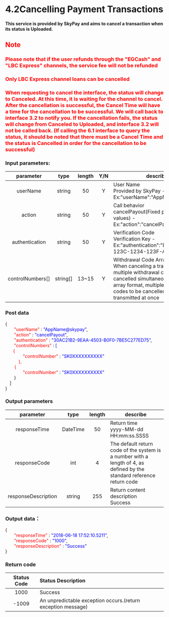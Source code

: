 # 4.2Cancelling Payment Transactions

#### This service is provided by SkyPay and aims to cancel a transaction when its status is Uploaded.

## <font color=red>Note</font>

### <font color = red>Please note that if the user refunds through the "EGCash" and "LBC Express" channels, the service fee will not be refunded</font>

### <font color = red>Only LBC Express channel loans can be cancelled</font>

### <font color = red>When requesting to cancel the interface, the status will change to Canceled. At this time, it is waiting for the channel to cancel. After the cancellation is successful, the Cancel Time will have a time for the cancellation to be successful. We will call back to interface 3.2 to notify you. If the cancellation fails, the status will change from Canceled to Uploaded, and interface 3.2 will not be called back. (If calling the 6.1 interface to query the status, it should be noted that there must be a Cancel Time and the status is Cancelled in order for the cancellation to be successful)</font>

### Input parameters:
| parameter                        |    type     | length   |Y/N |describe|
| :-------------------------: | :-----------: |:-----:|:----:|--------------------------------|   
|userName|string|50|Y|User Name <br> Provided by SkyPay - Ex:"userName":"AppName@skypay"|
|action|string|50|Y|Call behavior<br>cancelPayout(Fixed parameter values) - Ex:"action":"cancelPayout"|
|authentication  |string |50|Y| Verification Code<br> Verification Key - Ex:"authentication":"E1234567-123C-1234-123F-A12345670"|
|controlNumbers[] |string[]|13~15  |Y|Withdrawal Code Array <br> When canceling a transaction, multiple withdrawal codes can be cancelled simultaneously. Using array format, multiple withdrawal codes to be cancelled can be transmitted at once|

### Post data

{<br>
  <font color=red>&ensp;&ensp;&ensp;&ensp;"userName"</font> : <font color=blue>"AppName@skypay"</font>,<br>
  <font color=red>&ensp;&ensp;&ensp;&ensp;"action"</font> : <font color=blue>"cancelPayout"</font>,<br>
  <font color=red>&ensp;&ensp;&ensp;&ensp;"authentication"</font> : <font color=blue>"30AC21B2-9EAA-4503-B0F0-7BE5C277ED75"</font>,<br>
  <font color=red>&ensp;&ensp;&ensp;&ensp;"controlNumbers"</font> : <font color=blue> [</font><br>
   <font color=red>&ensp;&ensp;&ensp;   {<br>
        &ensp;&ensp;&ensp;&ensp;&ensp;&ensp;&ensp;&ensp;"controlNumber"</font> : <font color=blue>"SK0XXXXXXXXXX"</font><br>
        <font color=red>&ensp;&ensp;&ensp;&ensp;&ensp;&ensp;},</font><br>
    <font color=red>&ensp;&ensp; &ensp;   {<br>
        &ensp;&ensp;&ensp;&ensp;&ensp;&ensp;&ensp;&ensp;"controlNumber"</font> : <font color=blue>"SK0XXXXXXXXXX"</font><br>
        &ensp;&ensp;&ensp;&ensp;}<br>
    &ensp;&ensp;]<br>
}

### Output parameters

| parameter                        |    type    | length    |describe|
| :-------------------------: | :-----------: |:-----:|--------------------------------|   
|responseTime  |DateTime|50|Return time <br>  yyyy-MM-dd HH:mm:ss.SSSS|
|responseCode  |int|4|The default return code of the system is a number with a length of 4, as defined by the standard reference return code|
|responseDescription  |string|255|Return content description <br>  Success|

### Output data：

{<br>
    <font color=red>&ensp;&ensp;&ensp;&ensp;"responseTime"</font> : <font color=blue>"2018-06-18 17:52:10.5211"</font>,<br>
    <font color=red>&ensp;&ensp;&ensp;&ensp;"responseCode"</font> : <font color=blue>"1000"</font>,<br>
    <font color=red>&ensp;&ensp;&ensp;&ensp;"responseDescription"</font> : <font color=blue>"Success"</font><br>
}

### Return code

| Status   Code                     |  Status Description    | 
| :-------------------------: | :----------- |
|1000|Success|
|-1009|An unpredictable exception occurs.(return exception message)|
